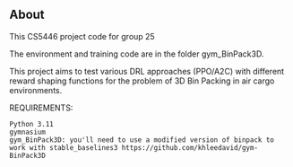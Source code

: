 ## About

This CS5446 project code for group 25

The environment and training code are in the folder gym_BinPack3D.

This project aims to test various DRL approaches (PPO/A2C) with different reward shaping functions for the problem of 3D Bin Packing in air cargo environments.

REQUIREMENTS:

    Python 3.11
    gymnasium
    gym_BinPack3D: you'll need to use a modified version of binpack to work with stable_baselines3 https://github.com/khleedavid/gym-BinPack3D

